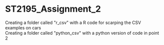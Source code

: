 # ST2195_Assignment_2
Creating a folder called "r_csv" with a R code for scarping the CSV examples on cars\
Creating a folder called "python_csv" with a python version of code in point 2
